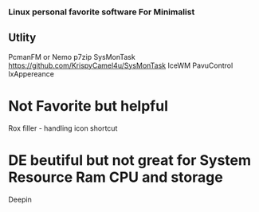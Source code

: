 ### Linux personal favorite software For Minimalist



## Utlity
PcmanFM or Nemo
p7zip
SysMonTask  https://github.com/KrispyCamel4u/SysMonTask
IceWM 
PavuControl
lxAppereance



# Not Favorite but helpful

Rox filler - handling icon shortcut

# DE beutiful but not great for System Resource Ram CPU and storage

Deepin 



